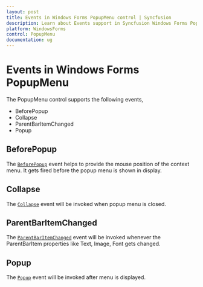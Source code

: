```yaml
---
layout: post
title: Events in Windows Forms PopupMenu control | Syncfusion
description: Learn about Events support in Syncfusion Windows Forms PopupMenu control and more details.
platform: WindowsForms
control: PopupMenu
documentation: ug
---
```


# Events in Windows Forms PopupMenu

The PopupMenu control supports the following events,

* BeforePopup
* Collapse
* ParentBarItemChanged
* Popup

## BeforePopup

The [`BeforePopup`](https://help.syncfusion.com/cr/windowsforms/Syncfusion.Windows.Forms.Tools.XPMenus.PopupMenu.html) event helps to provide the mouse position of the context menu. It gets fired before the popup menu is shown in display.

## Collapse

The [`Collapse`](https://help.syncfusion.com/cr/windowsforms/Syncfusion.Windows.Forms.Tools.XPMenus.PopupMenu.html) event will be invoked when popup menu is closed.

## ParentBarItemChanged

The [`ParentBarItemChanged`](https://help.syncfusion.com/cr/windowsforms/Syncfusion.Windows.Forms.Tools.XPMenus.PopupMenu.html) event will be invoked whenever the ParentBarItem properties like Text, Image, Font gets changed.

## Popup

The [`Popup`](https://help.syncfusion.com/cr/windowsforms/Syncfusion.Windows.Forms.Tools.XPMenus.PopupMenu.html) event will be invoked after menu is displayed.





